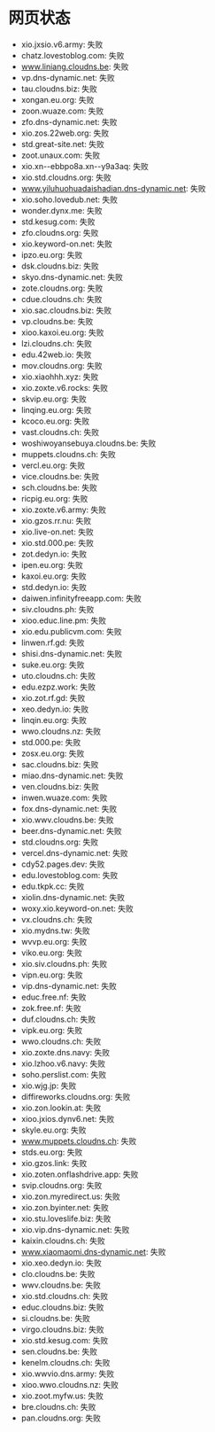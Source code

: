 # 网页状态
- xio.jxsio.v6.army: 失败
- chatz.lovestoblog.com: 失败
- www.liniang.cloudns.be: 失败
- vp.dns-dynamic.net: 失败
- tau.cloudns.biz: 失败
- xongan.eu.org: 失败
- zoon.wuaze.com: 失败
- zfo.dns-dynamic.net: 失败
- xio.zos.22web.org: 失败
- std.great-site.net: 失败
- zoot.unaux.com: 失败
- xio.xn--ebbpo8a.xn--y9a3aq: 失败
- xio.std.cloudns.org: 失败
- www.yiluhuohuadaishadian.dns-dynamic.net: 失败
- xio.soho.lovedub.net: 失败
- wonder.dynx.me: 失败
- std.kesug.com: 失败
- zfo.cloudns.org: 失败
- xio.keyword-on.net: 失败
- ipzo.eu.org: 失败
- dsk.cloudns.biz: 失败
- skyo.dns-dynamic.net: 失败
- zote.cloudns.org: 失败
- cdue.cloudns.ch: 失败
- xio.sac.cloudns.biz: 失败
- vp.cloudns.be: 失败
- xioo.kaxoi.eu.org: 失败
- lzi.cloudns.ch: 失败
- edu.42web.io: 失败
- mov.cloudns.org: 失败
- xio.xiaohhh.xyz: 失败
- xio.zoxte.v6.rocks: 失败
- skvip.eu.org: 失败
- linqing.eu.org: 失败
- kcoco.eu.org: 失败
- vast.cloudns.ch: 失败
- woshiwoyansebuya.cloudns.be: 失败
- muppets.cloudns.ch: 失败
- vercl.eu.org: 失败
- vice.cloudns.be: 失败
- sch.cloudns.be: 失败
- ricpig.eu.org: 失败
- xio.zoxte.v6.army: 失败
- xio.gzos.rr.nu: 失败
- xio.live-on.net: 失败
- xio.std.000.pe: 失败
- zot.dedyn.io: 失败
- ipen.eu.org: 失败
- kaxoi.eu.org: 失败
- std.dedyn.io: 失败
- daiwen.infinityfreeapp.com: 失败
- siv.cloudns.ph: 失败
- xioo.educ.line.pm: 失败
- xio.edu.publicvm.com: 失败
- linwen.rf.gd: 失败
- shisi.dns-dynamic.net: 失败
- suke.eu.org: 失败
- uto.cloudns.ch: 失败
- edu.ezpz.work: 失败
- xio.zot.rf.gd: 失败
- xeo.dedyn.io: 失败
- linqin.eu.org: 失败
- wwo.cloudns.nz: 失败
- std.000.pe: 失败
- zosx.eu.org: 失败
- sac.cloudns.biz: 失败
- miao.dns-dynamic.net: 失败
- ven.cloudns.biz: 失败
- inwen.wuaze.com: 失败
- fox.dns-dynamic.net: 失败
- xio.wwv.cloudns.be: 失败
- beer.dns-dynamic.net: 失败
- std.cloudns.org: 失败
- vercel.dns-dynamic.net: 失败
- cdy52.pages.dev: 失败
- edu.lovestoblog.com: 失败
- edu.tkpk.cc: 失败
- xiolin.dns-dynamic.net: 失败
- woxy.xio.keyword-on.net: 失败
- vx.cloudns.ch: 失败
- xio.mydns.tw: 失败
- wvvp.eu.org: 失败
- viko.eu.org: 失败
- xio.siv.cloudns.ph: 失败
- vipn.eu.org: 失败
- vip.dns-dynamic.net: 失败
- educ.free.nf: 失败
- zok.free.nf: 失败
- duf.cloudns.ch: 失败
- vipk.eu.org: 失败
- wwo.cloudns.ch: 失败
- xio.zoxte.dns.navy: 失败
- xio.lzhoo.v6.navy: 失败
- soho.perslist.com: 失败
- xio.wjg.jp: 失败
- diffireworks.cloudns.org: 失败
- xio.zon.lookin.at: 失败
- xioo.jxios.dynv6.net: 失败
- skyle.eu.org: 失败
- www.muppets.cloudns.ch: 失败
- stds.eu.org: 失败
- xio.gzos.link: 失败
- xio.zoten.onflashdrive.app: 失败
- svip.cloudns.org: 失败
- xio.zon.myredirect.us: 失败
- xio.zon.byinter.net: 失败
- xio.stu.loveslife.biz: 失败
- xio.vip.dns-dynamic.net: 失败
- kaixin.cloudns.ch: 失败
- www.xiaomaomi.dns-dynamic.net: 失败
- xio.xeo.dedyn.io: 失败
- clo.cloudns.be: 失败
- wwv.cloudns.be: 失败
- xio.std.cloudns.ch: 失败
- educ.cloudns.biz: 失败
- si.cloudns.be: 失败
- virgo.cloudns.biz: 失败
- xio.std.kesug.com: 失败
- sen.cloudns.be: 失败
- kenelm.cloudns.ch: 失败
- xio.wwvio.dns.army: 失败
- xioo.wwo.cloudns.nz: 失败
- xio.zoot.myfw.us: 失败
- bre.cloudns.ch: 失败
- pan.cloudns.org: 失败

